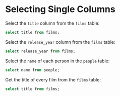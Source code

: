 # Selecting Single Columns

Select the `title` column from the `films` table:
```sql
select title from films;
```

Select the `release_year` column from the `films` table:
```sql
select release_year from films;
```

Select the `name` of each person in the `people` table:
```sql
select name from people;
```

Get the title of every film from the `films` table:
```sql
select title from films;
```
